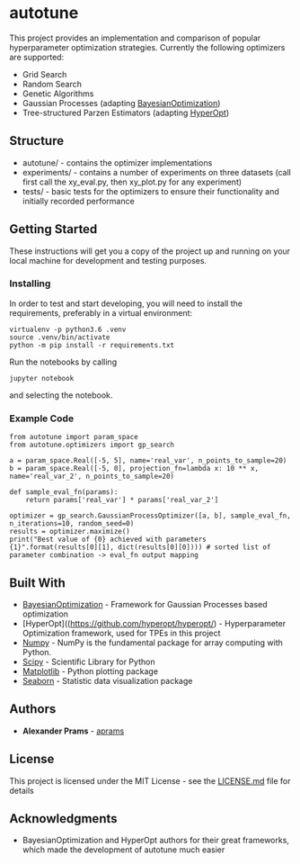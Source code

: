 # autotune

This project provides an implementation and comparison of popular hyperparameter optimization strategies. Currently the following optimizers are supported:
- Grid Search
- Random Search
- Genetic Algorithms
- Gaussian Processes (adapting [BayesianOptimization](https://github.com/fmfn/BayesianOptimization))
- Tree-structured Parzen Estimators (adapting [HyperOpt](https://github.com/hyperopt/hyperopt))

## Structure

- autotune/ - contains the optimizer implementations
- experiments/ - contains a number of experiments on three datasets (call first call the xy_eval.py, then xy_plot.py for any experiment)
- tests/ - basic tests for the optimizers to ensure their functionality and initially recorded performance

## Getting Started

These instructions will get you a copy of the project up and running on your local machine for development and testing purposes. 

### Installing

In order to test and start developing, you will need to install the requirements, preferably in a virtual environment:

```
virtualenv -p python3.6 .venv
source .venv/bin/activate
python -m pip install -r requirements.txt
```

Run the notebooks by calling
```
jupyter notebook
```
and selecting the notebook.

### Example Code

```
from autotune import param_space
from autotune.optimizers import gp_search

a = param_space.Real([-5, 5], name='real_var', n_points_to_sample=20)
b = param_space.Real([-5, 0], projection_fn=lambda x: 10 ** x, name='real_var_2', n_points_to_sample=20)

def sample_eval_fn(params):
    return params['real_var'] * params['real_var_2']

optimizer = gp_search.GaussianProcessOptimizer([a, b], sample_eval_fn, n_iterations=10, random_seed=0)
results = optimizer.maximize()
print("Best value of {0} achieved with parameters {1}".format(results[0][1], dict(results[0][0]))) # sorted list of parameter combination -> eval_fn output mapping
```

## Built With

* [BayesianOptimization](https://github.com/fmfn/BayesianOptimization) - Framework for Gaussian Processes based optimization
* [HyperOpt]((https://github.com/hyperopt/hyperopt/) - Hyperparameter Optimization framework, used for TPEs in this project
* [Numpy](https://pypi.org/project/numpy/) - NumPy is the fundamental package for array computing with Python.
* [Scipy](https://pypi.org/project/scipy/) - Scientific Library for Python
* [Matplotlib](https://pypi.org/project/matplotlib/) - Python plotting package
* [Seaborn](https://pypi.org/project/seaborn/) - Statistic data visualization package


## Authors

* **Alexander Prams** - [aprams](https://github.com/aprams)

## License

This project is licensed under the MIT License - see the [LICENSE.md](LICENSE.md) file for details

## Acknowledgments

* BayesianOptimization and HyperOpt authors for their great frameworks, which made the development of autotune much easier


